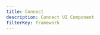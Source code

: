 ```yaml
---
title: Connect
description: Connect UI Component
filterKey: framework
---
```


<inline-fragment framework="react" src="~/legacy-ui/api/fragments/react/connect.md"></inline-fragment>
<inline-fragment framework="vue" src="~/legacy-ui/api/fragments/vue/connect.md"></inline-fragment>
<inline-fragment framework="react-native" src="~/legacy-ui/api/fragments/react-native/connect.md"></inline-fragment>